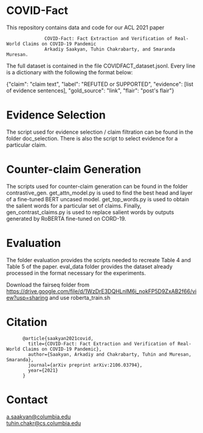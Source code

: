 # COVID-Fact

This repository contains data and code for our ACL 2021 paper 

                  COVID-Fact: Fact Extraction and Verification of Real-World Claims on COVID-19 Pandemic
                  Arkadiy Saakyan, Tuhin Chakrabarty, and Smaranda Muresan.

The full dataset is contained in the file COVIDFACT_dataset.jsonl. Every line is a dictionary with the following the format below:

{"claim": "claim text", "label": "REFUTED or SUPPORTED", "evidence": [list of evidence sentences], "gold_source": "link", "flair": "post's flair"}

# Evidence Selection
The script used for evidence selection / claim filtration can be found in the folder doc_selection. There is also the script to select evidence for a particular claim. 

# Counter-claim Generation
The scripts used for counter-claim generation can be found in the folder contrastive_gen. get_attn_model.py is used to find the best head and layer of a fine-tuned BERT uncased model. get_top_words.py is used to obtain the salient words for a particular set of claims. Finally, gen_contrast_claims.py is used to replace salient words by outputs generated by RoBERTA fine-tuned on CORD-19.

# Evaluation
The folder evaluation provides the scripts needed to recreate Table 4 and Table 5 of the paper. eval_data folder provides the dataset already processed in the format necessary for the experiments.

Download the fairseq folder from 
              https://drive.google.com/file/d/1WzDrE3DQHLnlM6j_nokFP5D9ZxAB2f66/view?usp=sharing 
and use roberta_train.sh 


# Citation
          @article{saakyan2021covid,
            title={COVID-Fact: Fact Extraction and Verification of Real-World Claims on COVID-19 Pandemic},
            author={Saakyan, Arkadiy and Chakrabarty, Tuhin and Muresan, Smaranda},
            journal={arXiv preprint arXiv:2106.03794},
            year={2021}
          }

# Contact
a.saakyan@columbia.edu <br>
tuhin.chakr@cs.columbia.edu


